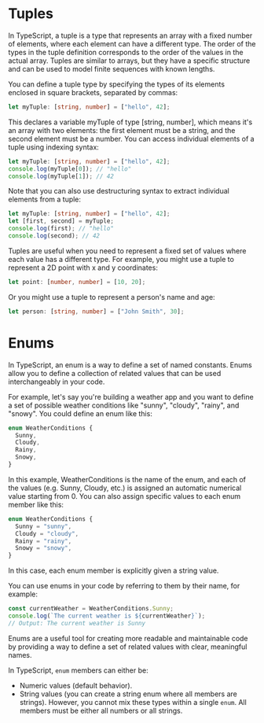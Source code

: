 # Tuples

In TypeScript, a tuple is a type that represents an array with a fixed number of elements, where each element can have a different type. The order of the types in the tuple definition corresponds to the order of the values in the actual array. Tuples are similar to arrays, but they have a specific structure and can be used to model finite sequences with known lengths.

You can define a tuple type by specifying the types of its elements enclosed in square brackets, separated by commas:

```ts
let myTuple: [string, number] = ["hello", 42];
```

This declares a variable myTuple of type [string, number], which means it's an array with two elements: the first element must be a string, and the second element must be a number. You can access individual elements of a tuple using indexing syntax:

```ts
let myTuple: [string, number] = ["hello", 42];
console.log(myTuple[0]); // "hello"
console.log(myTuple[1]); // 42
```

Note that you can also use destructuring syntax to extract individual elements from a tuple:

```ts
let myTuple: [string, number] = ["hello", 42];
let [first, second] = myTuple;
console.log(first); // "hello"
console.log(second); // 42
```

Tuples are useful when you need to represent a fixed set of values where each value has a different type. For example, you might use a tuple to represent a 2D point with x and y coordinates:

```ts
let point: [number, number] = [10, 20];
```

Or you might use a tuple to represent a person's name and age:

```ts
let person: [string, number] = ["John Smith", 30];
```

# Enums

In TypeScript, an enum is a way to define a set of named constants. Enums allow you to define a collection of related values that can be used interchangeably in your code.

For example, let's say you're building a weather app and you want to define a set of possible weather conditions like "sunny", "cloudy", "rainy", and "snowy". You could define an enum like this:

```ts
enum WeatherConditions {
  Sunny,
  Cloudy,
  Rainy,
  Snowy,
}
```

In this example, WeatherConditions is the name of the enum, and each of the values (e.g. Sunny, Cloudy, etc.) is assigned an automatic numerical value starting from 0. You can also assign specific values to each enum member like this:

```ts
enum WeatherConditions {
  Sunny = "sunny",
  Cloudy = "cloudy",
  Rainy = "rainy",
  Snowy = "snowy",
}
```

In this case, each enum member is explicitly given a string value.

You can use enums in your code by referring to them by their name, for example:

```ts
const currentWeather = WeatherConditions.Sunny;
console.log(`The current weather is ${currentWeather}`);
// Output: The current weather is Sunny
```

Enums are a useful tool for creating more readable and maintainable code by providing a way to define a set of related values with clear, meaningful names.

In TypeScript, `enum` members can either be:

- Numeric values (default behavior).
- String values (you can create a string enum where all members are strings).
However, you cannot mix these types within a single `enum`. All members must be either all numbers or all strings.